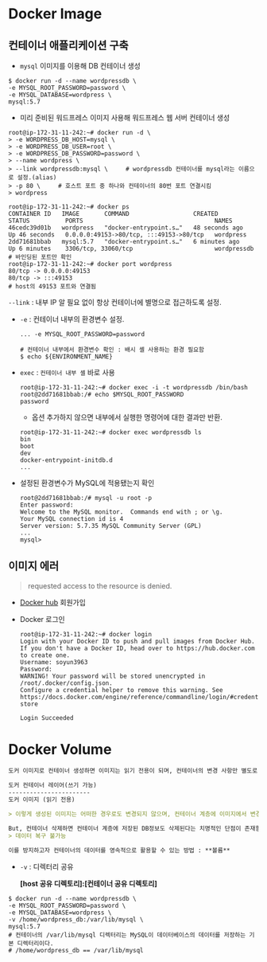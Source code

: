 # Docker Image

## 컨테이너 애플리케이션 구축

* `mysql` 이미지를 이용해 DB 컨테이너 생성

```shell
$ docker run -d --name wordpressdb \
-e MYSQL_ROOT_PASSWORD=password \
-e MYSQL_DATABASE=wordpress \
mysql:5.7
```

* 미리 준비된 워드프레스 이미지 사용해 워드프레스 웹 서버 컨테이너 생성

```shell
root@ip-172-31-11-242:~# docker run -d \
> -e WORDPRESS_DB_HOST=mysql \
> -e WORDPRESS_DB_USER=root \
> -e WORDPRESS_DB_PASSWORD=password \
> --name wordpress \
> --link wordpressdb:mysql \     # wordpressdb 컨테이너를 mysql라는 이름으로 설정.(alias)
> -p 80 \     # 호스트 포트 중 하나와 컨테이너의 80번 포트 연결시킴
> wordpress
```

```shell
root@ip-172-31-11-242:~# docker ps
CONTAINER ID   IMAGE       COMMAND                  CREATED          STATUS          PORTS                                     NAMES
46cedc39d01b   wordpress   "docker-entrypoint.s…"   48 seconds ago   Up 46 seconds   0.0.0.0:49153->80/tcp, :::49153->80/tcp   wordpress
2dd71681bbab   mysql:5.7   "docker-entrypoint.s…"   6 minutes ago    Up 6 minutes    3306/tcp, 33060/tcp                       wordpressdb
# 바인딩된 포트만 확인
root@ip-172-31-11-242:~# docker port wordpress
80/tcp -> 0.0.0.0:49153
80/tcp -> :::49153
# host의 49153 포트와 연결됨
```



`--link` : 내부 IP 알 필요 없이 항상 컨테이너에 별명으로 접근하도록 설정.

* `-e` : 컨테이너 내부의 환경변수 설정.

  ```shell
  ... -e MYSQL_ROOT_PASSWORD=password
  
  # 컨테이너 내부에서 환경변수 확인 : 배시 셸 사용하는 환경 필요함
  $ echo ${ENVIRONMENT_NAME}
  ```

* `exec` : `컨테이너 내부 셸` 바로 사용

  ```shell
  root@ip-172-31-11-242:~# docker exec -i -t wordpressdb /bin/bash
  root@2dd71681bbab:/# echo $MYSQL_ROOT_PASSWORD
  password
  ```

  * 옵션 추가하지 않으면 내부에서 실행한 명령어에 대한 결과만 반환.

  ```shell
  root@ip-172-31-11-242:~# docker exec wordpressdb ls
  bin
  boot
  dev
  docker-entrypoint-initdb.d
  ...
  ```

* 설정된 환경변수가 MySQL에 적용됐는지 확인

  ```shell
  root@2dd71681bbab:/# mysql -u root -p
  Enter password: 
  Welcome to the MySQL monitor.  Commands end with ; or \g.
  Your MySQL connection id is 4
  Server version: 5.7.35 MySQL Community Server (GPL)
  ...
  mysql> 
  ```

  

## 이미지 에러

> requested access to the resource is denied. 

* [Docker hub](https://hub.docker.com/signup) 회원가입

* Docker 로그인

  ```shell
  root@ip-172-31-11-242:~# docker login
  Login with your Docker ID to push and pull images from Docker Hub. If you don't have a Docker ID, head over to https://hub.docker.com to create one.
  Username: soyun3963
  Password: 
  WARNING! Your password will be stored unencrypted in /root/.docker/config.json.
  Configure a credential helper to remove this warning. See
  https://docs.docker.com/engine/reference/commandline/login/#credentials-store
  
  Login Succeeded
  ```



# Docker Volume

```markdown
도커 이미지로 컨테이너 생성하면 이미지는 읽기 전용이 되며, 컨테이너의 변경 사항만 별도로 저장해서 각 컨테이너의 정보를 보존한다.

도커 컨테이너 레이어(쓰기 가능)
-----------------------
도커 이미지 (읽기 전용)

> 이렇게 생성된 이미지는 어떠한 경우로도 변경되지 않으며, 컨테이너 계층에 이미지에서 변경된 파일시스템을 저장한다.
```

```markdown
But, 컨테이너 삭제하면 컨테이너 계층에 저장된 DB정보도 삭제된다는 치명적인 단점이 존재함.
> 데이터 복구 불가능

이를 방지하고자 컨테이너의 데이터를 영속적으로 활용할 수 있는 방법 : **볼륨**
```

- `-v` : 디렉터리 공유

  **[host 공유 디렉토리]:[컨테이너 공유 디렉토리]**

```shell
$ docker run -d --name wordpressdb \
-e MYSQL_ROOT_PASSWORD=password \
-e MYSQL_DATABASE=wordpress \
-v /home/wordpress_db:/var/lib/mysql \
mysql:5.7
# 컨테이너의 /var/lib/mysql 디렉터리는 MySQL이 데이터베이스의 데이터를 저장하는 기본 디렉터리이다.
# /home/wordpress_db == /var/lib/mysql
```

